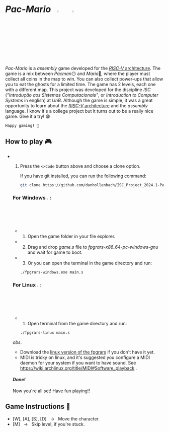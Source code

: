 # *Pac-Mario*   &nbsp; <img src="https://w7.pngwing.com/pngs/517/871/png-transparent-8-bit-super-mario-illustration-super-mario-bros-new-super-mario-bros-video-game-sprite-angle-super-mario-bros-text-thumbnail.png" width="4%">   &ensp;   <img src="https://upload.wikimedia.org/wikipedia/commons/a/a8/Original_PacMan.png" width="4%">
*Pac-Mario* is a *assembly* game developed for the [*RISC-V* architecture](https://riscv.org/). The game is a mix between *Pacman*😶 and *Mario*🍄, where the player must collect all coins in the map to win. You can also collect power-ups that allow you to eat the ghosts for a limited time. The game has 2 levels, each one with a different map. This project was developed for the discipline *ISC* (*"Introdução aos Sistemas Computacionais"*, or *Introduction to Computer Systems* in english) at *UnB*. Although the game is simple, it was a great opportunity to learn about the [*RISC-V* architecture](https://riscv.org/) and the *assembly* language. I know it's a college project but it turns out to be a really nice game. Give it a try! 😁

    Happy gaming! 👾

## How to play 🎮
- 1. Press the ```<>Code``` button above and choose a clone option.

        If you have git installed, you can run the following command:
        ```bash
        git clone https://github.com/danhollenbach/ISC_Project_2024.1-PacMario.git
        ```
    ### For Windows <img src="https://cdn.icon-icons.com/icons2/2170/PNG/512/microsoft_logo_brand_windows_icon_133246.png" width="2%">:
    - 1. Open the game folder in your file explorer.
    - 2. Drag and drop *game.s* file to *fpgrars-x86_64-pc-windows-gnu* and wait for game to boot.
    - 3. Or you can open the terminal in the game directory and run:
        ```bash
        ./fpgrars-windows.exe main.s
        ```

    ### For Linux <img src="https://cdn.pixabay.com/photo/2017/01/31/15/33/linux-2025130_1280.png" width="2%">:
    - 1. Open terminal from the game directory and run:
        ```bash
        ./fpgrars-linux main.s
        ```
    *obs*. 
    - Download the [linux version of the fpgrars](https://github.com/LeoRiether/FPGRARS) if you don't have it yet.
    - MIDI is tricky on linux, and it's suggested you configure a MIDI daemon for your system if you want to have sound. See https://wiki.archlinux.org/title/MIDI#Software_playback .

       

    #### *Done!*

    Now you're all set! Have fun playing!!


## Game Instructions 📜
- [W],  [A],  [S],  [D] &nbsp; -> &nbsp; Move the character.
- [M] &nbsp; -> &nbsp; Skip level, if you're stuck.

